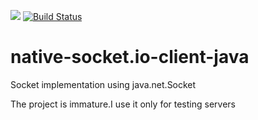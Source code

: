 [![](https://jitpack.io/v/mitkey/native-socket.io-client-java.svg)](https://jitpack.io/#mitkey/native-socket.io-client-java)
[![Build Status](https://travis-ci.org/mitkey/native-socket.io-client-java.svg?branch=master)](https://travis-ci.org/mitkey/native-socket.io-client-java)

# native-socket.io-client-java
Socket implementation using java.net.Socket



The project is immature.I use it only for testing servers
